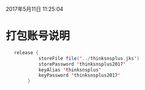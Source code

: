 2017年5月11日 11:25:04
# 打包账号说明
```java
   release {
            storeFile file('../thinksnsplus.jks')
            storePassword 'thinksnsplus2017'
            keyAlias 'thinksnsplus'
            keyPassword 'thinksnsplus2017'
        }
```